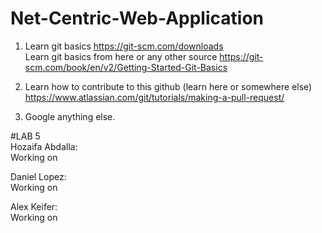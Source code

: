# Net-Centric-Web-Application
1. Learn git basics
https://git-scm.com/downloads <br>
Learn git basics from here or any other source https://git-scm.com/book/en/v2/Getting-Started-Git-Basics

2. Learn how to contribute to this github (learn here or somewhere else) https://www.atlassian.com/git/tutorials/making-a-pull-request/

3. Google anything else.

  #LAB 5 <br>
  Hozaifa Abdalla: <br>
  Working on 
  
  Daniel Lopez: <br>
  Working on
  
  Alex Keifer: <br>
  Working on
